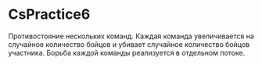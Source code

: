 # CsPractice6
Противостояние нескольких команд. Каждая команда увеличивается на случайное количество бойцов и убивает случайное количество бойцов участника. Борьба каждой команды реализуется в отдельном потоке.
